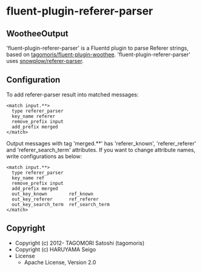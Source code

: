 # fluent-plugin-referer-parser

## WootheeOutput

'fluent-plugin-referer-parser' is a Fluentd plugin to parse Referer strings, based on [tagomoris/fluent-plugin-woothee](https://github.com/tagomoris/fluent-plugin-woothee).
'fluent-plugin-referer-parser' uses [snowplow/referer-parser](https://github.com/snowplow/referer-parser).


## Configuration

To add referer-parser result into matched messages:

    <match input.**>
      type referer_parser
      key_name referer
      remove_prefix input
      add_prefix merged
    </match>

Output messages with tag 'merged.**' has 'referer\_known', 'referer\_referer' and 'referer\_search\_term' attributes. If you want to change attribute names, write configurations as below:

    <match input.**>
      type referer_parser
      key_name ref
      remove_prefix input
      add_prefix merged
      out_key_known        ref_known
      out_key_referer      ref_referer
      out_key_search_term  ref_search_term
    </match>


## Copyright

* Copyright (c) 2012- TAGOMORI Satoshi (tagomoris)
* Copyright (c) HARUYAMA Seigo
* License
  * Apache License, Version 2.0
